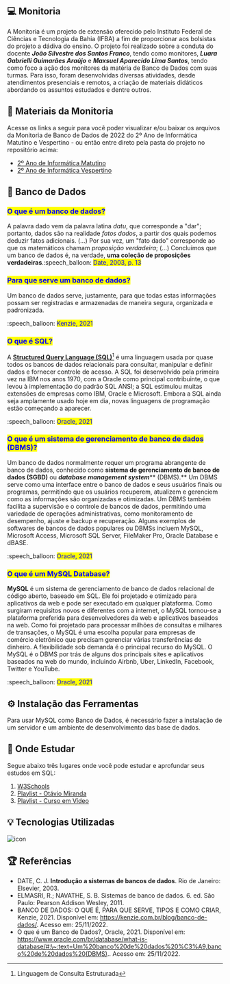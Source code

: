 ## 💻 Monitoria

A Monitoria é um projeto de extensão oferecido pelo Instituto Federal de Ciências e Tecnologia da Bahia (IFBA) a fim de proporcionar aos bolsistas do projeto a dádiva do ensino. O projeto foi realizado sobre a conduta do docente _**João Silvestre dos Santos Franco**_, tendo como monitores, _**Luara Gabrielli Guimarães Araújo**_ e _**Maxsuel Aparecido Lima Santos**_, tendo como foco a ação dos monitores da matéria de Banco de Dados com suas turmas. Para isso, foram desenvolvidas diversas atividades, desde atendimentos presenciais e remotos, a criação de materiais didáticos abordando os assuntos estudados e dentre outros.

## 📕 Materiais da Monitoria

Acesse os links a seguir para você poder visualizar e/ou baixar os arquivos da Monitoria de Banco de Dados de 2022 do 2º Ano de Informática Matutino e Vespertino - ou então entre direto pela pasta do projeto no repositório acima:

* [2º Ano de Informática Matutino](https://github.com/francojoao/BD/tree/main/Materiais%20da%20Monitoria/2%C2%BA%20Ano%20de%20Inform%C3%A1tica%20Matutino%202022%20-%20Maxsuel%20Santos)
* [2º Ano de Informática Vespertino](https://github.com/francojoao/BD/tree/main/Materiais%20da%20Monitoria/2%C2%BA%20Ano%20de%20Inform%C3%A1tica%20Vespertino%202022%20-%20Luara%20Gabrielli)

## 🚪 Banco de Dados

### <mark style="color:blue;">O que é um banco de dados?</mark>

A palavra dado vem da palavra latina _datu_, que corresponde a "dar"; portanto, dados são na realidade _fatos dados_, a partir dos quais podemos deduzir fatos adicionais. (...) Por sua vez, um "fato dado" corresponde ao que os matemáticos chamam _proposição verdadeira_; (...) Concluímos que um banco de dados é, na verdade, **uma coleção de proposições verdadeiras**.:speech\_balloon: <mark style="color:blue;">Date, 2003, p. 13</mark>

### <mark style="color:blue;">Para que serve um banco de dados?</mark>

Um banco de dados serve, justamente, para que todas estas informações possam ser registradas e armazenadas de maneira segura, organizada e padronizada.

:speech\_balloon: <mark style="color:blue;">Kenzie, 2021</mark>

### <mark style="color:blue;">O que é SQL?</mark>

A [**Structured Query Language (SQL)**](#user-content-fn-1)[^1] é uma linguagem usada por quase todos os bancos de dados relacionais para consultar, manipular e definir dados e fornecer controle de acesso. A SQL foi desenvolvido pela primeira vez na IBM nos anos 1970, com a Oracle como principal contribuinte, o que levou à implementação do padrão SQL ANSI; a SQL estimulou muitas extensões de empresas como IBM, Oracle e Microsoft. Embora a SQL ainda seja amplamente usado hoje em dia, novas linguagens de programação estão começando a aparecer.

:speech\_balloon: <mark style="color:blue;">Oracle, 2021</mark>

### <mark style="color:blue;">O que é um sistema de gerenciamento de banco de dados (DBMS)?</mark>

Um banco de dados normalmente requer um programa abrangente de banco de dados, conhecido como **sistema de gerenciamento de banco de dados (SGBD)** ou _**database management system**_** (DBMS).** Um DBMS serve como uma interface entre o banco de dados e seus usuários finais ou programas, permitindo que os usuários recuperem, atualizem e gerenciem como as informações são organizadas e otimizadas. Um DBMS também facilita a supervisão e o controle de bancos de dados, permitindo uma variedade de operações administrativas, como monitoramento de desempenho, ajuste e backup e recuperação. Alguns exemplos de softwares de bancos de dados populares ou DBMSs incluem MySQL, Microsoft Access, Microsoft SQL Server, FileMaker Pro, Oracle Database e dBASE.

:speech\_balloon: <mark style="color:blue;">Oracle, 2021</mark>

### <mark style="color:blue;">O que é um MySQL Database?</mark>

**MySQL** é um sistema de gerenciamento de banco de dados relacional de código aberto, baseado em SQL. Ele foi projetado e otimizado para aplicativos da web e pode ser executado em qualquer plataforma. Como surgiram requisitos novos e diferentes com a internet, o MySQL tornou-se a plataforma preferida para desenvolvedores da web e aplicativos baseados na web. Como foi projetado para processar milhões de consultas e milhares de transações, o MySQL é uma escolha popular para empresas de comércio eletrônico que precisam gerenciar várias transferências de dinheiro. A flexibilidade sob demanda é o principal recurso do MySQL. O MySQL é o DBMS por trás de alguns dos principais sites e aplicativos baseados na web do mundo, incluindo Airbnb, Uber, LinkedIn, Facebook, Twitter e YouTube.

:speech\_balloon: <mark style="color:blue;">Oracle, 2021</mark>

## ⚙ Instalação das Ferramentas

Para usar MySQL como Banco de Dados, é necessário fazer a instalação de um servidor e um ambiente de desenvolvimento das base de dados.

## 💪 Onde Estudar

Segue abaixo três lugares onde você pode estudar e aprofundar seus estudos em SQL:

1. [W3Schools](https://www.w3schools.com/sql/)
2. [Playlist - Otávio Miranda](https://www.youtube.com/playlist?list=PLbIBj8vQhvm2WT-pjGS5x7zUzmh4VgvRk)
3. [Playlist - Curso em Vídeo](https://www.youtube.com/playlist?list=PLHz\_AreHm4dkBs-795Dsgvau\_ekxg8g1r)

## 💡 Tecnologias Utilizadas

![icon](https://github.com/Maxsuel-Santos/Maxsuel-Santos/blob/main/\_GitHub/img/sql-logo.svg)

## 🏆 Referências

* DATE, C. J. **Introdução a sistemas de bancos de dados**. Rio de Janeiro: Elsevier, 2003.
* ELMASRI, R.; NAVATHE, S. B. Sistemas de banco de dados. 6. ed. São Paulo: Pearson Addison Wesley, 2011.
* BANCO DE DADOS: O QUE É, PARA QUE SERVE, TIPOS E COMO CRIAR, Kenzie, 2021. Disponível em: https://kenzie.com.br/blog/banco-de-dados/. Acesso em: 25/11/2022.
* O que é um Banco de Dados?, Oracle, 2021. Disponível em: https://www.oracle.com/br/database/what-is-database/#:\~:text=Um%20banco%20de%20dados%20%C3%A9,banco%20de%20dados%20(DBMS).. Acesso em: 25/11/2022.

[^1]: Linguagem de Consulta Estruturada
